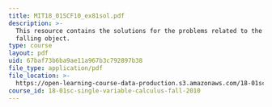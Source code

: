 ```yaml
---
title: MIT18_01SCF10_ex81sol.pdf
description: >-
  This resource contains the solutions for the problems related to the path of a
  falling object.
type: course
layout: pdf
uid: 67baf73b6ba9ae11a967b3c792897b38
file_type: application/pdf
file_location: >-
  https://open-learning-course-data-production.s3.amazonaws.com/18-01sc-single-variable-calculus-fall-2010/67baf73b6ba9ae11a967b3c792897b38_MIT18_01SCF10_ex81sol.pdf
course_id: 18-01sc-single-variable-calculus-fall-2010
---
```

